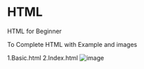 # HTML
HTML for Beginner

To Complete HTML with Example and images



1.Basic.html 
2.Index.html
![image](https://user-images.githubusercontent.com/111519650/213887011-5b696beb-50d1-4bf1-9f95-9bf9245c97ae.png)

